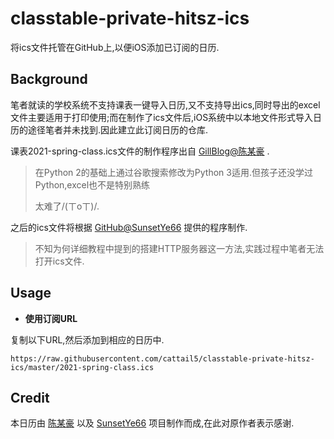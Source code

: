 # classtable-private-hitsz-ics

将ics文件托管在GitHub上,以便iOS添加已订阅的日历.

## Background

笔者就读的学校系统不支持课表一键导入日历,又不支持导出ics,同时导出的excel文件主要适用于打印使用;而在制作了ics文件后,iOS系统中以本地文件形式导入日历的途径笔者并未找到.因此建立此订阅日历的仓库.

课表2021-spring-class.ics文件的制作程序出自 [GillBlog@陈某豪](https://chanjh.com/post/0031/ "又到了每年此刻，教你把课程表导入日历") .

>在Python 2的基础上通过谷歌搜索修改为Python 3适用.但孩子还没学过Python,excel也不是特别熟练
>
>太难了/(ㄒoㄒ)/.

之后的ics文件将根据 [GitHub@SunsetYe66](https://github.com/SunsetYe66/ClasstableToIcal/ "ClasstableToIcal") 提供的程序制作.

>不知为何详细教程中提到的搭建HTTP服务器这一方法,实践过程中笔者无法打开ics文件.

## Usage

* **使用订阅URL**

复制以下URL,然后添加到相应的日历中.

```
https://raw.githubusercontent.com/cattail5/classtable-private-hitsz-ics/master/2021-spring-class.ics
```

## Credit

本日历由 [陈某豪](https://chanjh.com/post/0031/) 以及 [SunsetYe66](https://github.com/SunsetYe66/ClasstableToIcal/) 项目制作而成,在此对原作者表示感谢.
